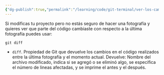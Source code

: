 ```yaml
---
{"dg-publish":true,"permalink":"/learning/code/git-terminal/ver-los-cambios-entre-el-proyecto-actual-y-la-ultima-fotografia/","created":"2024-03-27T16:18","updated":"2024-03-27T16:18"}
---
```


Si modificas tu proyecto pero no estás seguro de hacer una fotografía y quieres ver que parte del código cambiaste con respecto a la última fotografía puedes usar:
```shell
git diff
```
- `diff`. Propiedad de Git que devuelve los cambios en el código realizados entre la última fotografía y el momento actual. Devuelve: Nombre del archivo modificado, indica si se agregó o se eliminó algo, se especifica el número de lineas afectadas, y se imprime el antes y el después.